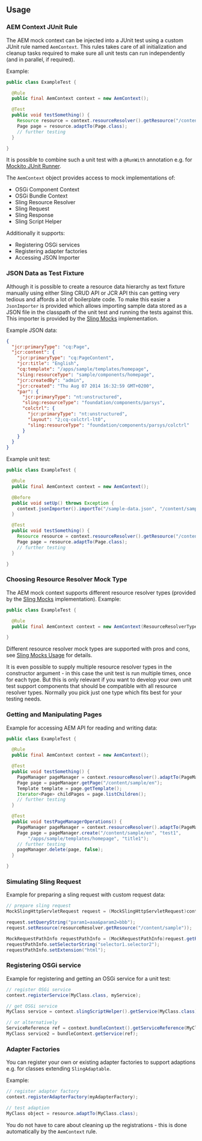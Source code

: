 ## Usage

### AEM Context JUnit Rule

The AEM mock context can be injected into a JUnit test using a custom JUnit rule named `AemContext`.
This rules takes care of all initialization and cleanup tasks required to make sure all unit tests can run 
independently (and in parallel, if required).

Example:

```java
public class ExampleTest {

  @Rule
  public final AemContext context = new AemContext();

  @Test
  public void testSomething() {
    Resource resource = context.resourceResolver().getResource("/content/sample/en");
    Page page = resource.adaptTo(Page.class);
    // further testing
  }

}

```

It is possible to combine such a unit test with a `@RunWith` annotation e.g. for
[Mockito JUnit Runner][mockito-testrunner].

The `AemContext` object provides access to mock implementations of:

* OSGi Component Context
* OSGi Bundle Context
* Sling Resource Resolver
* Sling Request
* Sling Response
* Sling Script Helper

Additionally it supports:

* Registering OSGi services
* Registering adapter factories
* Accessing JSON Importer


### JSON Data as Test Fixture

Although it is possible to create a resource data hierarchy as text fixture manually using either Sling CRUD API
or JCR API this can getting very tedious and affords a lot of boilerplate code. To make this easier a `JsonImporter`
is provided which allows importing sample data stored as a JSON file in the classpath of the unit test and running
the tests against this. This importer is provided by the [Sling Mocks][sling-mock] implementation.

Example JSON data:

```json
{
  "jcr:primaryType": "cq:Page",
  "jcr:content": {
    "jcr:primaryType": "cq:PageContent",
    "jcr:title": "English",
    "cq:template": "/apps/sample/templates/homepage",
    "sling:resourceType": "sample/components/homepage",
    "jcr:createdBy": "admin",
    "jcr:created": "Thu Aug 07 2014 16:32:59 GMT+0200",
    "par": {
      "jcr:primaryType": "nt:unstructured",
      "sling:resourceType": "foundation/components/parsys",
      "colctrl": {
        "jcr:primaryType": "nt:unstructured",
        "layout": "2;cq-colctrl-lt0",
        "sling:resourceType": "foundation/components/parsys/colctrl"
      }
    }
  }
}
```

Example unit test:

```java
public class ExampleTest {

  @Rule
  public final AemContext context = new AemContext();

  @Before
  public void setUp() throws Exception {
    context.jsonImporter().importTo("/sample-data.json", "/content/sample/en");
  }

  @Test
  public void testSomething() {
    Resource resource = context.resourceResolver().getResource("/content/sample/en");
    Page page = resource.adaptTo(Page.class);
    // further testing
  }

}

```


### Choosing Resource Resolver Mock Type

The AEM mock context supports different resource resolver types (provided by the [Sling Mocks][sling-mock]
implementation). Example:

```java
public class ExampleTest {

  @Rule
  public final AemContext context = new AemContext(ResourceResolverType.JCR_MOCK);

}

```

Different resource resolver mock types are supported with pros and cons, see [Sling Mocks Usage][sling-mock-usage]
for details.

It is even possible to supply multiple resource resolver types in the constructor argument - in this case the
unit test is run multiple times, once for each type. But this is only relevant if you want to develop your own
unit test support components that should be compatible with all resource resolver types. Normally you pick
just one type which fits best for your testing needs.


### Getting and Manipulating Pages

Example for accessing AEM API for reading and writing data:

```java
public class ExampleTest {

  @Rule
  public final AemContext context = new AemContext();

  @Test
  public void testSomething() {
    PageManager pageManager = context.resourceResolver().adaptTo(PageManager.class);
    Page page = pageManager.getPage("/content/sample/en");
    Template template = page.getTemplate();
    Iterator<Page> childPages = page.listChildren();
    // further testing
  }

  @Test
  public void testPageManagerOperations() {
    PageManager pageManager = context.resourceResolver().adaptTo(PageManager.class);
    Page page = pageManager.create("/content/sample/en", "test1",
        "/apps/sample/templates/homepage", "title1");
    // further testing
    pageManager.delete(page, false);
  }

}

```


### Simulating Sling Request

Example for preparing a sling request with custom request data:

```java
// prepare sling request
MockSlingHttpServletRequest request = (MockSlingHttpServletRequest)context.getRequest();

request.setQueryString("param1=aaa&param2=bbb");
request.setResource(resourceResolver.getResource("/content/sample"));

MockRequestPathInfo requestPathInfo = (MockRequestPathInfo)request.getRequestPathInfo();
requestPathInfo.setSelectorString("selector1.selector2");
requestPathInfo.setExtension("html");
```

### Registering OSGi service

Example for registering and getting an OSGi service for a unit test:

```java
// register OSGi service
context.registerService(MyClass.class, myService);

// get OSGi service
MyClass service = context.slingScriptHelper().getService(MyClass.class);

// or alternatively
ServiceReference ref = context.bundleContext().getServiceReference(MyClass.class.getName());
MyClass service2 = bundleContext.getService(ref);
```


### Adapter Factories

You can register your own or existing adapter factories to support adaptions e.g. for classes extending `SlingAdaptable`.

Example:

```java
// register adapter factory
context.registerAdapterFactory(myAdapterFactory);

// test adaption
MyClass object = resource.adaptTo(MyClass.class);
```

You do not have to care about cleaning up the registrations - this is done automatically by the `AemContext` rule.



[mockito-testrunner]: http://docs.mockito.googlecode.com/hg/latest/org/mockito/runners/MockitoJUnitRunner.html
[sling-mock]: http://wcm.io/testing/sling-mock/
[sling-mock-usage]: http://wcm.io/testing/sling-mock/usage-mocks.html
